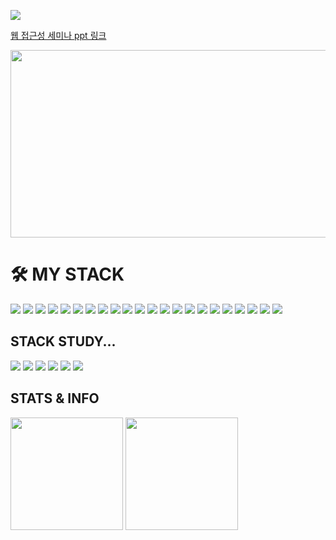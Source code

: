 

<a href="https://hits.seeyoufarm.com"><img src="https://hits.seeyoufarm.com/api/count/incr/badge.svg?url=https%3A%2F%2Fgithub.com%2FDongJae-Go-FE&count_bg=%233F42B4&title_bg=%23555555&icon=&icon_color=%23E7E7E7&title=hits&edge_flat=false"/></a>

[웹 접근성 세미나 ppt 링크](https://dongjae-go-fe.github.io/seminar/ppt/)

<a href="https://github.com/devxb/gitanimals">
<img
  src="https://render.gitanimals.org/farms/DongJae-Go-FE"
  width="600"
  height="300"
/>
</a>

<h1>🛠 MY STACK</h1>
  <div>
    <img src="https://img.shields.io/badge/Javascript-F7DF1E?style=for-the-badge&logo=javascript&logoColor=black">
    <img src="https://img.shields.io/badge/Next.Js-000000?style=for-the-badge&logo=nextdotjs&logoColor=white">
    <img src="https://img.shields.io/badge/React-61DAFB?style=for-the-badge&logo=react&logoColor=black">
    <img src="https://img.shields.io/badge/TypeScript-3178C6?style=for-the-badge&logo=TypeScript&logoColor=white">
    <img src="https://img.shields.io/badge/Css-1572B6?style=for-the-badge&logo=css3&logoColor=white">
    <img src="https://img.shields.io/badge/Tailwind CSS-2335BDB2?style=for-the-badge&logo=Tailwind CSS&logoColor=white"/>
    <img src="https://img.shields.io/badge/Html5-E34F26?style=for-the-badge&logo=html5&logoColor=white">  
    <img src="https://img.shields.io/badge/Vue.Js-4FC08D?style=for-the-badge&logo=vue.js&logoColor=white"> 
    <img src="https://img.shields.io/badge/Jquery-0769AD?style=for-the-badge&logo=jquery&logoColor=white">
    <img src="https://img.shields.io/badge/styled components-DB7093?style=for-the-badge&logo=styled-components&logoColor=white"/>
    <img src="https://img.shields.io/badge/-React%20Query-FF4154?style=for-the-badge&logo=react%20query&logoColor=white"/> 
    <img src="https://img.shields.io/badge/React%20Hook%20Form-%23EC5990.svg?style=for-the-badge&logo=reacthookform&logoColor=white"/> 
    <img src="https://img.shields.io/badge/redux-%23593d88.svg?style=for-the-badge&logo=redux&logoColor=white"/> 
    <img src="https://img.shields.io/badge/SASS-hotpink.svg?style=for-the-badge&logo=SASS&logoColor=white"/> 
    <img src="https://img.shields.io/badge/yarn-%232C8EBB.svg?style=for-the-badge&logo=yarn&logoColor=white"/> 
    <img src="https://img.shields.io/badge/NPM-%23CB3837.svg?style=for-the-badge&logo=npm&logoColor=white"/> 
    <img src="https://img.shields.io/badge/-AntDesign-%230170FE?style=for-the-badge&logo=ant-design&logoColor=white"/> 
    <img src="https://img.shields.io/badge/Git-F05032?style=for-the-badge&logo=git&logoColor=white">
    <img src="https://img.shields.io/badge/GitLab-FC6D26?style=for-the-badge&logo=GitLab&logoColor=white"/>
    <img src="https://img.shields.io/badge/GitHub-181717?style=for-the-badge&logo=github&logoColor=white">
    <img src="https://img.shields.io/badge/Jira-0052CC?style=for-the-badge&logo=Jira&logoColor=white"/>
    <img src="https://img.shields.io/badge/Slack-4A154B?style=for-the-badge&logo=Slack&logoColor=white"/> 
    <br>
  </div>

<h2>STACK STUDY...</h2>
  <div>
    <img src="https://img.shields.io/badge/webpack-%238DD6F9.svg?style=for-the-badge&logo=webpack&logoColor=black"/> 
    <img src="https://img.shields.io/badge/vite-%23646CFF.svg?style=for-the-badge&logo=vite&logoColor=white"/> 
    <img src="https://img.shields.io/badge/MobX-FF9955.svg?style=for-the-badge&logo=MobX&logoColor=white"/> 
    <img src="https://img.shields.io/badge/Cypress-69D3A7.svg?style=for-the-badge&logo=Cypress&logoColor=white"/> 
    <img src="https://img.shields.io/badge/Svelte-FF3E00?style=for-the-badge&logo=Svelte&logoColor=white"/>
    <img src="https://img.shields.io/badge/svelteKit-%23f1413d.svg?style=for-the-badge&logo=svelte&logoColor=white"/>
  <div>

<h2>STATS & INFO</h2>
<div>
  <img height="180em" src="https://github-readme-stats.vercel.app/api/top-langs/?username=DongJae-Go-FE&layout=compact">
  <img height="180em" src="https://github-readme-stats.vercel.app/api?username=DongJae-Go-FE&show_icons=true">
</div>
